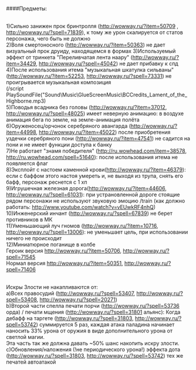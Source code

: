 ####Предметы:<br><br>

1)Сильно занижен прок бринтролля (http://wowway.ru/?item=50709 , http://wowway.ru/?spell=71839), к тому же урон скалируется от статов персонажа, чего быть не должно<br>
2)Воля смертоносного (http://wowway.ru/?item=50363) не дает визуальный прок друиду, находящемся в формах
3)Используемый эффект от тринкета "Переливчатая лента наару" (http://wowway.ru/?item=34429, http://wowway.ru/?spell=45042) не дает прибавку к спд <br>
4)После использования итема "музыкальная шкатулка сильваны" (http://wowway.ru/?item=52253, http://wowway.ru/?spell=73331) не проигрывается музыкальная композиция <br>(/script PlaySoundFile("Sound\\Music\\GlueScreenMusic\\BCCredits_Lament_of_the_Highborne.mp3)<br>
5)Поводья всадника без головы (http://wowway.ru/?item=37012, http://wowway.ru/?spell=48025) имеет неверную анимацию: в воздухе анимация бега по земле, на земле-анимация полёта<br>
6)Оруженосец/орчонок серебряного авангарда (http://wowway.ru/?item=44998, http://wowway.ru/?item=45022) после приобретения уздечки серебряного пони (http://wowway.ru/?item=47541) не садится на пони и не имеет функции доступа к банку<br>
7)Не работает "знамя победителя" (http://ru.wowhead.com/item=38578, http://ru.wowhead.com/spell=51640): после использования итема не появляется флаг<br>
8)Эксплойт с настоем каменной крови(http://wowway.ru/?item=46379): если с баффом этого настоя умереть и, не выходя из трупа, снять его бафф, персонаж реснется с 1 хп<br>
9)Игрушечная железная дорога(http://wowway.ru/?item=44606, http://wowway.ru/?spell=61031): при устрановленной дороге стоящие рядом персонажи не используют звуковую эмоцию /train (как должно работать: http://www.youtube.com/watch?v=vEUwkRF4nhQ)<br>
10)Инженерский инчант (http://wowway.ru/?spell=67839) не берет противников в МК<br>
11)Уменьшающий луч гномов (http://wowway.ru/?item=10716, http://wowway.ru/?spell=13006): не уменьшает цель, при использовании ничего не происходит<br>
12)Миниатюрное поганище в колбе<br>
Героик версия http://wowway.ru/?item=50706, http://wowway.ru/?spell=71545<br>
Нормал версия http://wowway.ru/?item=50351, http://wowway.ru/?spell=71406<br><br>

Искры Злости не накапливаются от:<br>
a)Всех правосудий (http://wowway.ru/?spell=53407, http://wowway.ru/?spell=53408, http://wowway.ru/?spell=20271)<br>
b)Второй части спелла печати порчи (http://wowway.ru/?spell=53736 орда) / печати мщения (http://wowway.ru/?spell=31801 альянс):
Когда дебафф на таргете (http://wowway.ru/?spell=31803, http://wowway.ru/?spell=53742) суммируется 5 раз, 
каждая атака паладина начинает наносить 33% урона от оружия в виде дополнительного урона от светлой магии. <br>
Эта часть так же должна давать ~50% шанс накопить искру злости.<br>
c)Обновления/наложения (!не периодического урона!) эффекта дота (http://wowway.ru/?spell=31803, http://wowway.ru/?spell=53742) тех же печатей автоатакой<br>
